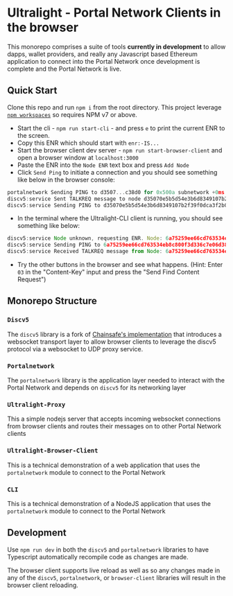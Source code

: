 # Ultralight - Portal Network Clients in the browser

This monorepo comprises a suite of tools **currently in development** to allow dapps, wallet providers, and really any Javascript based Ethereum application to connect into the Portal Network once development is complete and the Portal Network is live. 

## Quick Start

Clone this repo and run `npm i` from the root directory.  This project leverage [`npm workspaces`](https://docs.npmjs.com/cli/v7/using-npm/workspaces) so requires NPM v7 or above.

- Start the cli - `npm run start-cli` - and press `e` to print the current ENR to the screen.
- Copy this ENR which should start with `enr:-IS...`
- Start the browser client dev server - `npm run start-browser-client` and open a browser window at `localhost:3000`
- Paste the ENR into the `Node ENR` text box and press `Add Node`
- Click `Send Ping` to initiate a connection and you should see something like below in the browser console:
```js
portalnetwork Sending PING to d3507...c38d0 for 0x500a subnetwork +0ms
discv5:service Sent TALKREQ message to node d35070e5b5d54e3b6d8349107b2f39f0dca3f2b01251e400785c0de5ef4c38d0 +14s
discv5:service Sending PING to d35070e5b5d54e3b6d8349107b2f39f0dca3f2b01251e400785c0de5ef4c38d0 +119ms 
```
- In the terminal where the Ultralight-CLI client is running, you should see something like below:
```js
discv5:service Node unknown, requesting ENR. Node: 6a75259ee66cd763534eb8c800f3d336c7e06d3899e3435c64f99bdd7f2be0c0; Token: 47fb31de26bcc9dc13fffbaa +38s
discv5:service Sending PING to 6a75259ee66cd763534eb8c800f3d336c7e06d3899e3435c64f99bdd7f2be0c0 +92ms
discv5:service Received TALKREQ message from Node: 6a75259ee66cd763534eb8c800f3d336c7e06d3899e3435c64f99bdd7f2be0c0 +5ms
```
- Try the other buttons in the browser and see what happens.  (Hint: Enter `03` in the "Content-Key" input and press the "Send Find Content Request")

## Monorepo Structure

### `Discv5`

The `discv5` library is a fork of [Chainsafe's implementation](https://github.com/chainsafe/discv5) that introduces a websocket transport layer to allow browser clients to leverage the discv5 protocol via a websocket to UDP proxy service.  

### `Portalnetwork`

The `portalnetwork` library is the application layer needed to interact with the Portal Network and depends on `discv5` for its networking layer

### `Ultralight-Proxy`

This a simple nodejs server that accepts incoming websocket connections from browser clients and routes their messages on to other Portal Network clients
### `Ultralight-Browser-Client`

This is a technical demonstration of a web application that uses the `portalnetwork` module to connect to the Portal Network

### `CLI`

This is a technical demonstration of a NodeJS application that uses the `portalnetwork` module to connect to the Portal Network

## Development

Use `npm run dev` in both the `discv5` and `portalnetwork` libraries to have Typescript automatically recompile code as changes are made.  

The browser client supports live reload as well as so any changes made in any of the `discv5`, `portalnetwork`, or `browser-client` libraries will result in the browser client reloading.

